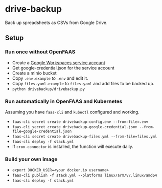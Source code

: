 # drive-backup
Back up spreadsheets as CSVs from Google Drive.

## Setup
### Run once without OpenFAAS
* Create a [Google Workspaces service account](https://support.google.com/a/answer/7378726)
* Get google-credential.json for the service account
* Create a minio bucket
* Copy `.env.example` to `.env` and edit it.
* Copy `files.yaml.example` to `files.yaml` and add files to be backed up.
* `python drivebackup/drivebackup.py`

### Run automatically in OpenFAAS and Kubernetes
Assuming you have `faas-cli` and `kubectl` configured and working.
* `faas-cli secret create drivebackup-config.env --from-file=.env`
* `faas-cli secret create drivebackup-google-credential.json --from-file=google-credential.json`
* `faas-cli secret create drivebackup-files.yml --from-file=files.yml`
* `faas-cli deploy -f stack.yml`
* If `cron-connector` is installed, the function will execute daily.

### Build your own image
* `export DOCKER_USER=<your docker.io username>`
* `faas-cli publish -f stack.yml --platforms linux/arm/v7,linux/amd64`
* `faas-cli deploy -f stack.yml`
